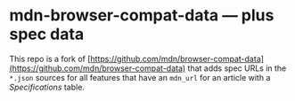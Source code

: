 # mdn-browser-compat-data — plus spec data

This repo is a fork of
[https://github.com/mdn/browser-compat-data](https://github.com/mdn/browser-compat-data)
that adds spec URLs in the `*.json` sources for all features that have an
`mdn_url` for an article with a *Specifications* table.
